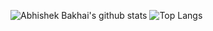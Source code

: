 ![Abhishek Bakhai's github stats](https://github-readme-stats.vercel.app/api?username=yudiz-abhishek&theme=dark&show_icons=true,prs&count_private=true)
![Top Langs](https://github-readme-stats.vercel.app/api/top-langs/?username=yudiz-abhishek&theme=dark&show_icons=true&layout=compact&hide=JavaScript&count_private=true)
